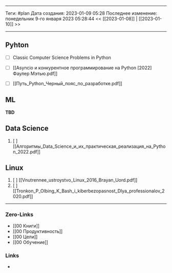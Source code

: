 ___
Теги: #plan 
Дата создания: 2023-01-09 05:28 
Последнее изменение: понедельник 9-го января 2023 05:28:44
<< [[2023-01-08]] | [[2023-01-10]] >> 
___
## Pyhton

-  [ ] Classic Computer Science Problems in Python
-  [ ] [[Asyncio и конкурентное программирование на Python [2022] Фаулер Мэтью.pdf]]
-  [ ] [[Путь_Python_Черный_пояс_по_разработке.pdf]]


## ML

**TBD**

## Data Science
1. [ ] [[Алгоритмы_Data_Science_и_их_практическая_реализация_на_Python_2022.pdf]]

## Linux
1. [ ] [[Vnutrennee_ustroystvo_Linux_2016_Brayan_Uord.pdf]]
2. [ ] [[Tronkon_P_Olbing_K_Bash_i_kiberbezopasnost_Dlya_professionalov_2020.pdf]]
___
### Zero-Links
- [[00 Книги]]
- [[00 Продуктивность]]
- [[00 Цели]]
- [[00 Обучение]]

### Links
- 
